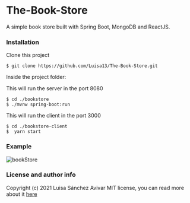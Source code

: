 # The-Book-Store
A simple book store built with Spring Boot, MongoDB and ReactJS.

### Installation
Clone this project
```
$ git clone https://github.com/Luisa13/The-Book-Store.git
```
Inside the project folder: 

This will run the server in the port 8080
```
$ cd ./bookstore
$ ./mvnw spring-boot:run
```

This will run the client in the port 3000
```
$ cd ./bookstore-client
$  yarn start
```
### Example
![bookStore](https://user-images.githubusercontent.com/3811449/110251537-31538d00-7f81-11eb-8347-ccb94e0dea58.png)


### License and author info
Copyright (c) 2021 Luisa Sánchez Avivar
MIT license, you can read more about it [here](https://github.com/Luisa13/The-Book-Store/blob/main/LICENSE)
